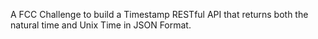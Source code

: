 A FCC Challenge to build a Timestamp RESTful API that returns both the natural time and Unix Time in JSON Format.

